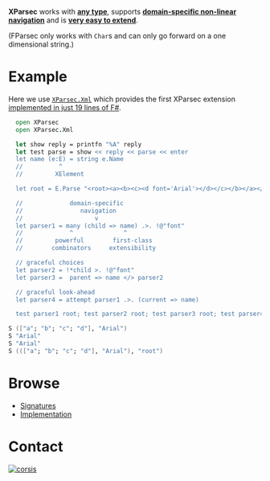 **XParsec** works with [**any type**](https://github.com/corsis/XParsec/blob/0284b134a566ad2470d39a71fb94d7f4cbac0bdb/XParsec.fsi#L26), supports **[domain-specific non-linear navigation](https://github.com/corsis/XParsec/blob/0284b134a566ad2470d39a71fb94d7f4cbac0bdb/XParsec.fsi#L88)** and is [**very easy to extend**](https://github.com/corsis/XParsec/blob/0284b134a566ad2470d39a71fb94d7f4cbac0bdb/XParsec.fs#L102).

(FParsec only works with `Char`s and can only go forward on a one dimensional string.)

# Example

Here we use [`XParsec.Xml`](https://github.com/corsis/XParsec/blob/0284b134a566ad2470d39a71fb94d7f4cbac0bdb/XParsec.fsi#L61) which provides the first XParsec extension [implemented in just 19 lines of F#](https://github.com/corsis/XParsec/blob/0284b134a566ad2470d39a71fb94d7f4cbac0bdb/XParsec.fs#L102).

```fsharp
  open XParsec
  open XParsec.Xml

  let show reply = printfn "%A" reply
  let test parse = show << reply << parse << enter
  let name (e:E) = string e.Name
  //          ^
  //         XElement

  let root = E.Parse "<root><a><b><c><d font='Arial'></d></c></b></a></root>"

  //             domain-specific
  //                navigation
  //                    v
  let parser1 = many (child => name) .>. !@"font"
  //             ^              ^
  //         powerful        first-class
  //        combinators     extensibility

  // graceful choices
  let parser2 = !*child >. !@"font"
  let parser3 =  parent => name </> parser2

  // graceful look-ahead
  let parser4 = attempt parser1 .>. (current => name)

  test parser1 root; test parser2 root; test parser3 root; test parser4 root
```
```fsharp
S (["a"; "b"; "c"; "d"], "Arial")
S "Arial"
S "Arial"
S ((["a"; "b"; "c"; "d"], "Arial"), "root")
```

# Browse

+ [Signatures](https://github.com/corsis/XParsec/blob/master/XParsec.fsi)
+ [Implementation](https://github.com/corsis/XParsec/blob/master/XParsec.fs)

# Contact

[![corsis]](https://github.com/corsis/)

[corsis]: http://portfusion.sourceforge.net/i/l100.png "Corsis Research"